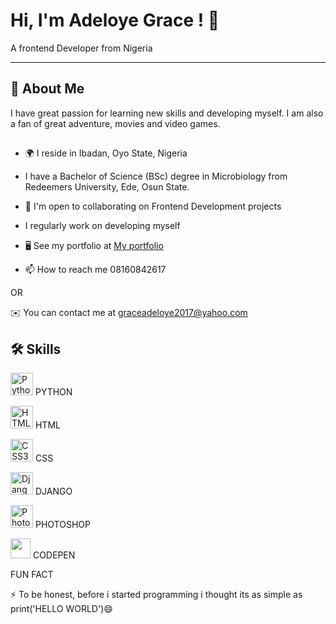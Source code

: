 # Hi, I'm Adeloye Grace ! 👋

A frontend Developer from Nigeria

------------------

## 🚀 About Me

I have great passion for learning new skills and developing myself. I am also a fan of great adventure, movies and video games.

## 

- 🌍 I reside in Ibadan, Oyo State, Nigeria

- I have a Bachelor of Science (BSc) degree in Microbiology from Redeemers University, Ede, Osun State.

- 🤝  I'm open to collaborating on Frontend Development projects

- I regularly work on developing myself

- 🖥️  See my portfolio at [My portfolio](http://replit.com/@GOA14/Adeloye-Grace-Portfolio?v=1)

- 📫 How to reach me 08160842617 

OR

 ✉️  You can contact me at [graceadeloye2017@yahoo.com](mailto:graceadeloye2017@yahoo.com)

## 🛠 Skills

<a href="https://www.python.org/" target="_blank" rel="noreferrer"><img src="https://raw.githubusercontent.com/danielcranney/readme-generator/main/public/icons/skills/python-colored.svg" width="36" height="36" alt="Python" /></a> PYTHON

  

<a href="https://developer.mozilla.org/en-US/docs/Glossary/HTML5" target="_blank" rel="noreferrer"><img src="https://raw.githubusercontent.com/danielcranney/readme-generator/main/public/icons/skills/html5-colored.svg" width="36" height="36" alt="HTML5" /></a> HTML

  

  <a href="https://www.w3.org/TR/CSS/#css" target="_blank" rel="noreferrer"><img src="https://raw.githubusercontent.com/danielcranney/readme-generator/main/public/icons/skills/css3-colored.svg" width="36" height="36" alt="CSS3" /></a> CSS

  

  

<a href="https://www.djangoproject.com/" target="_blank" rel="noreferrer"><img src="https://raw.githubusercontent.com/danielcranney/readme-generator/main/public/icons/skills/django-colored.svg" width="36" height="36" alt="Django" /></a> DJANGO

  

  

  <a href="https://www.adobe.com/uk/products/photoshop.html" target="_blank" rel="noreferrer"><img src="https://raw.githubusercontent.com/danielcranney/readme-generator/main/public/icons/skills/photoshop-colored.svg" width="36" height="36" alt="Photoshop" /></a> PHOTOSHOP

   <p align="left">

                   

<a href="https://www.codepen.io/GOA1" target="_blank" rel="noreferrer"><img src="https://raw.githubusercontent.com/danielcranney/readme-generator/main/public/icons/socials/codepen.svg" width="32" height="32" /></a> CODEPEN

       

  

  FUN FACT

  ⚡️ To be honest, before i started programming i thought its as simple as print('HELLO WORLD')😄


